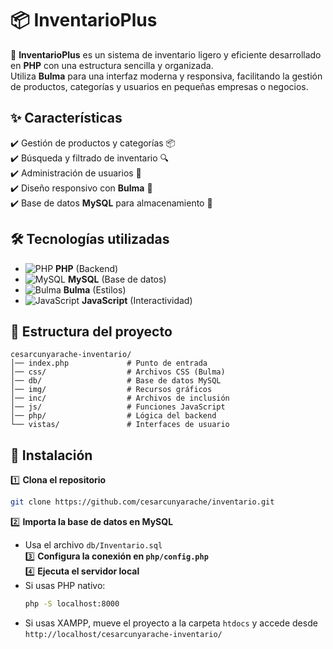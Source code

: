 # 📦 InventarioPlus  

🚀 **InventarioPlus** es un sistema de inventario ligero y eficiente desarrollado en **PHP** con una estructura sencilla y organizada.  
Utiliza **Bulma** para una interfaz moderna y responsiva, facilitando la gestión de productos, categorías y usuarios en pequeñas empresas o negocios.  

## ✨ Características  
✔️ Gestión de productos y categorías 📦  
✔️ Búsqueda y filtrado de inventario 🔍  
✔️ Administración de usuarios 👤  
✔️ Diseño responsivo con **Bulma** 🎨  
✔️ Base de datos **MySQL** para almacenamiento 🔄  

## 🛠️ Tecnologías utilizadas  
- ![PHP](https://img.shields.io/badge/PHP-777BB4?style=flat&logo=php&logoColor=white) **PHP** (Backend)  
- ![MySQL](https://img.shields.io/badge/MySQL-4479A1?style=flat&logo=mysql&logoColor=white) **MySQL** (Base de datos)  
- ![Bulma](https://img.shields.io/badge/Bulma-00D1B2?style=flat&logo=bulma&logoColor=white) **Bulma** (Estilos)  
- ![JavaScript](https://img.shields.io/badge/JavaScript-F7DF1E?style=flat&logo=javascript&logoColor=black) **JavaScript** (Interactividad)  

## 📂 Estructura del proyecto  

```
cesarcunyarache-inventario/
│── index.php             # Punto de entrada
│── css/                  # Archivos CSS (Bulma)
│── db/                   # Base de datos MySQL
│── img/                  # Recursos gráficos
│── inc/                  # Archivos de inclusión
│── js/                   # Funciones JavaScript
│── php/                  # Lógica del backend
└── vistas/               # Interfaces de usuario
```

## 🚀 Instalación  
1️⃣ **Clona el repositorio**  
```bash
git clone https://github.com/cesarcunyarache/inventario.git
```
2️⃣ **Importa la base de datos en MySQL**  
   - Usa el archivo `db/Inventario.sql`  
3️⃣ **Configura la conexión en `php/config.php`**  
4️⃣ **Ejecuta el servidor local**  
   - Si usas PHP nativo:  
     ```bash
     php -S localhost:8000
     ```
   - Si usas XAMPP, mueve el proyecto a la carpeta `htdocs` y accede desde `http://localhost/cesarcunyarache-inventario/`

